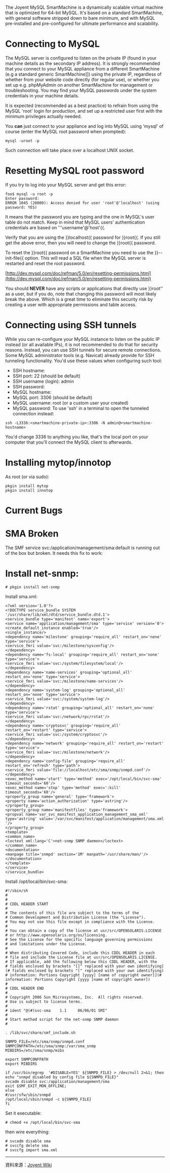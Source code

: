 The Joyent MySQL SmartMachine is a dynamically scalable virtual machine that is optimized for 64-bit MySQL. It's based on a standard SmartMachine, with general software stripped down to bare minimum, and with MySQL pre-installed and pre-configured for ultimate performance and scalability.




Connecting to MySQL
===
The MySQL server is configured to listen on the private IP (found in your machine details as the secondary IP address). It is strongly recommended that you connect to your MySQL appliance from a different SmartMachine (e.g a standard generic SmartMachine]]) using the private IP, regardless of whether from your website code directly (for regular use), or whether you set up e.g. phpMyAdmin on another SmartMachine for management or troubleshooting. You may find your MySQL passwords under the system credentials in your machine details.

It is expected (recommended as a best practice) to refrain from using the MySQL 'root' login for production, and set up a restricted user first with the minimum privileges actually needed.

You __can__ just connect to your appliance and log into MySQL using 'mysql' of course (enter the MySQL root password when prompted):



```
mysql -uroot -p
```



Such connection will take place over a localhost UNIX socket.

Resetting MySQL root password
===
If you try to log into your MySQL server and get this error:



```
foo$ mysql -u root -p
Enter password:
ERROR 1045 (28000): Access denied for user 'root'@'localhost' (using password: YES)
```



It means that the password you are typing and the one in MySQL's user table do not match. Keep in mind that MySQL users' authentication credentials are based on '''username'@'host'{{.

Verify that you are using the }}localhost{{ password for }}root{{. If you still get the above error, then you will need to change the }}root{{ password.

To reset the }}root{{ password on a SmartMachine you need to use the }}--init-file{{ option. This will read a SQL file when the MySQL server is restarted and reset the root password.

[http://dev.mysql.com/doc/refman/5.0/en/resetting-permissions.html](http://dev.mysql.com/doc/refman/5.0/en/resetting-permissions.html)

You should __NEVER__ have any scripts or applications that directly use }}root'' as a user, but if you do, note that changing this password will most likely break the above. Which is a great time to eliminate this security risk by creating a user with appropriate permissions and table access.

Connecting using SSH tunnels
===
While you can re-configure your MySQL instance to listen on the public IP instead (or all available IPs), it is not recommended to do that for security reasons. Instead, you can use SSH tunnels for secure remote connections. Some MySQL administrator tools (e.g. Navicat) already provide for SSH tunneling functionality. You'd use these values when configuring such tool:

*  SSH hostname: <smartmachine-hostname-or-ip>
*  SSH port: 22 (should be default)
*  SSH username (login): admin
*  SSH password: <smartmachine-admin-password>
*  MySQL hostname: <smartmachine-private-ip>
*  MySQL port: 3306 (should be default)
*  MySQL username: root (or a custom user your created)
*  MySQL password: <smartmachine-mysql-password>
To use 'ssh' in a terminal to open the tunneled connection instead:



```
ssh -L3336:<smartmachine-private-ip>:3306 -N admin@<smartmachine-hostname>
```



You'd change 3336 to anything you like, that's the local port on your computer that you'll connect the MySQL client to afterwards.

Installing mytop/innotop
===
As root (or via sudo):



```
pkgin install mytop
pkgin install innotop
```


Current Bugs
===
SMA Broken
===
The SMF service svc:/application/management/sma:default is running out of the box but broken. It needs this fix to work:

Install net-snmp:
===



```
# pkgin install net-snmp
```



Install sma.xml:



```
<?xml version='1.0'?>
<!DOCTYPE service_bundle SYSTEM '/usr/share/lib/xml/dtd/service_bundle.dtd.1'>
<service_bundle type='manifest' name='export'>
<service name='application/management/sma' type='service' version='0'>
<create_default_instance enabled='true'/>
<single_instance/>
<dependency name='milestone' grouping='require_all' restart_on='none' type='service'>
<service_fmri value='svc:/milestone/sysconfig'/>
</dependency>
<dependency name='fs-local' grouping='require_all' restart_on='none' type='service'>
<service_fmri value='svc:/system/filesystem/local'/>
</dependency>
<dependency name='name-services' grouping='optional_all' restart_on='none' type='service'>
<service_fmri value='svc:/milestone/name-services'/>
</dependency>
<dependency name='system-log' grouping='optional_all' restart_on='none' type='service'>
<service_fmri value='svc:/system/system-log'/>
</dependency>
<dependency name='rstat' grouping='optional_all' restart_on='none' type='service'>
<service_fmri value='svc:/network/rpc/rstat'/>
</dependency>
<dependency name='cryptosvc' grouping='require_all' restart_on='restart' type='service'>
<service_fmri value='svc:/system/cryptosvc'/>
</dependency>
<dependency name='network' grouping='require_all' restart_on='restart' type='service'>
<service_fmri value='svc:/milestone/network'/>
</dependency>
<dependency name='config-file' grouping='require_all' restart_on='refresh' type='path'>
<service_fmri value='file://localhost/etc/sma/snmp/snmpd.conf'/>
</dependency>
<exec_method name='start' type='method' exec='/opt/local/bin/svc-sma' timeout_seconds='60'/>
<exec_method name='stop' type='method' exec=':kill' timeout_seconds='60'/>
<property_group name='general' type='framework'>
<property name='action_authorization' type='astring'/>
</property_group>
<property_group name='manifestfiles' type='framework'>
<propval name='var_svc_manifest_application_management_sma_xml' type='astring' value='/var/svc/manifest/application/management/sma.xml '/>
</property_group>
<template>
<common_name>
<loctext xml:lang='C'>net-snmp SNMP daemon</loctext>
</common_name>
<documentation>
<manpage title='snmpd' section='1M' manpath='/usr/share/man/'/>
</documentation>
</template>
</service>
</service_bundle>
```



Install /opt/local/bin/svc-sma:



```
#!/sbin/sh
#
#
# CDDL HEADER START
#
# The contents of this file are subject to the terms of the
# Common Development and Distribution License (the "License").
# You may not use this file except in compliance with the License.
#
# You can obtain a copy of the license at usr/src/OPENSOLARIS.LICENSE
# or http://www.opensolaris.org/os/licensing.
# See the License for the specific language governing permissions
# and limitations under the License.
#
# When distributing Covered Code, include this CDDL HEADER in each
# file and include the License file at usr/src/OPENSOLARIS.LICENSE.
# If applicable, add the following below this CDDL HEADER, with the
# fields enclosed by brackets "[]" replaced with your own identifying](# fields enclosed by brackets "[" replaced with your own identifying)
# information: Portions Copyright [yyyy] [name of copyright owner]](# information: Portions Copyright [yyyy [name of copyright owner])
#
# CDDL HEADER END
#
# Copyright 2006 Sun Microsystems, Inc.  All rights reserved.
# Use is subject to license terms.
#
# ident "@(#)svc-sma    1.1     06/06/01 SMI"
#
# Start method script for the net-snmp SNMP daemon
#

. /lib/svc/share/smf_include.sh

SNMPD_FILE=/etc/sma/snmp/snmpd.conf
SNMPCONFPATH=/etc/sma/snmp:/var/sma_snmp
MIBDIRS=/etc/sma/snmp/mibs

export SNMPCONFPATH
export MIBDIRS

if /usr/bin/egrep  '#DISABLE=YES' ${SNMPD_FILE} > /dev/null 2>&1; then
echo "snmpd disabled by config file ${SNMPD_FILE}"
svcadm disable svc:/application/management/sma
exit $SMF_EXIT_MON_OFFLINE;
else
#/usr/sfw/sbin/snmpd
/opt/local/sbin/snmpd -c ${SNMPD_FILE}
fi
```



Set it executable:



```
# chmod +x /opt/local/bin/svc-sma
```



then wire everything:



```
# svcadm disable sma
# svccfg delete sma
# svccfg import sma.xml
```






----
資料來源：[Joyent Wiki](http://wiki.joyent.com/display/www/Documentation+Home)
